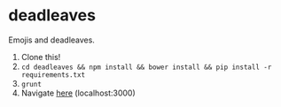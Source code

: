 # deadleaves
Emojis and deadleaves.

1. Clone this!
2. ````cd deadleaves && npm install && bower install && pip install -r requirements.txt````
3. ````grunt````
4. Navigate [here](http://localhost:3000) (localhost:3000)
